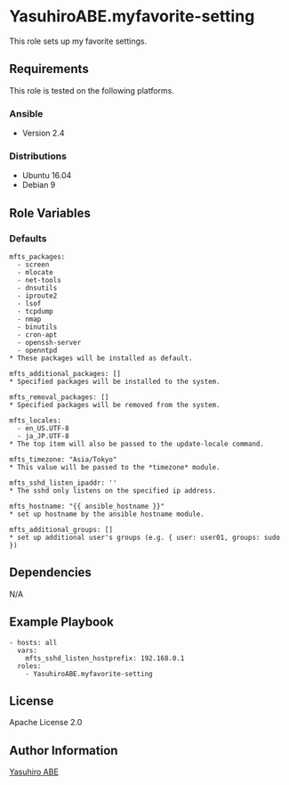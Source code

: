 YasuhiroABE.myfavorite-setting
==============================

This role sets up my favorite settings.

Requirements
------------

This role is tested on the following platforms.

### Ansible
- Version 2.4

### Distributions
- Ubuntu 16.04
- Debian 9

Role Variables
--------------

### Defaults
    mfts_packages:
      - screen
      - mlocate
      - net-tools
      - dnsutils
      - iproute2
      - lsof
      - tcpdump
      - nmap
      - binutils
      - cron-apt
      - openssh-server
      - openntpd
    * These packages will be installed as default.
     
    mfts_additional_packages: []
    * Specified packages will be installed to the system.
    
    mfts_removal_packages: []
    * Specified packages will be removed from the system.
    
    mfts_locales:
      - en_US.UTF-8
      - ja_JP.UTF-8
    * The top item will also be passed to the update-locale command.
      
    mfts_timezone: "Asia/Tokyo"
    * This value will be passed to the *timezone* module.

    mfts_sshd_listen_ipaddr: ''
    * The sshd only listens on the specified ip address.
    
    mfts_hostname: "{{ ansible_hostname }}"
    * set up hostname by the ansible hostname module.

    mfts_additional_groups: []
    * set up additional user's groups (e.g. { user: user01, groups: sudo })

Dependencies
------------

N/A

Example Playbook
----------------

    - hosts: all
      vars:
        mfts_sshd_listen_hostprefix: 192.168.0.1
      roles:
        - YasuhiroABE.myfavorite-setting

License
-------

Apache License 2.0

Author Information
------------------

[Yasuhiro ABE](http://www.yasundial.org/foaf.xml)

